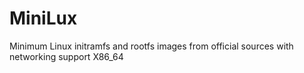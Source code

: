 # MiniLux
Minimum Linux initramfs and rootfs images from official sources with networking support X86_64
